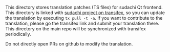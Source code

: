 This directory stores translation patches (TS files) for sudachi Qt frontend. This directory is linked with [sudachi project on transifex](https://www.transifex.com/sudachi-emulator/sudachi), so you can update the translation by executing `tx pull -t -a`. If you want to contribute to the translation, please go the transifex link and submit your translation there. This directory on the main repo will be synchronized with transifex periodically.

Do not directly open PRs on github to modify the translation.
